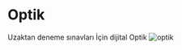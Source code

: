 # Optik
Uzaktan deneme sınavları İçin dijital Optik 
![optik](https://user-images.githubusercontent.com/33762342/101707449-4745d480-3a9c-11eb-8127-e8f763e25695.png)

